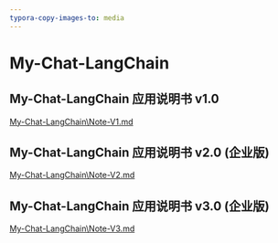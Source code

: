 ```yaml
---
typora-copy-images-to: media
---
```



# My-Chat-LangChain



## My-Chat-LangChain 应用说明书 v1.0

[My-Chat-LangChain\Note-V1.md](Note-V1.md)



## My-Chat-LangChain 应用说明书 v2.0 (企业版)

[My-Chat-LangChain\Note-V2.md](Note-V2.md)


## My-Chat-LangChain 应用说明书 v3.0 (企业版)



[My-Chat-LangChain\Note-V3.md](Note-V3.md)
